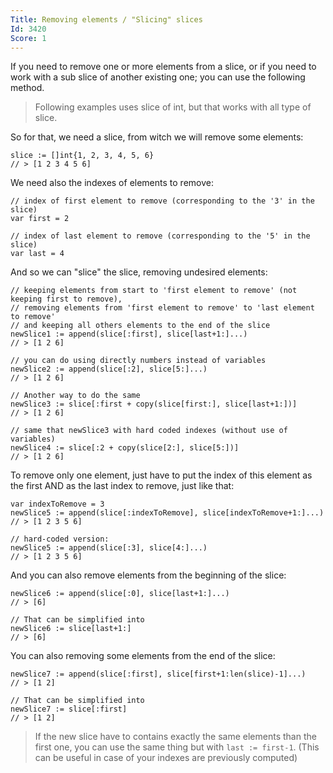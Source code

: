 ```yaml
---
Title: Removing elements / "Slicing" slices
Id: 3420
Score: 1
---
```

If you need to remove one or more elements from a slice, or if you need to work with a sub slice of another existing one; you can use the following method.

> Following examples uses slice of int, but that works with all type of slice.

So for that, we need a slice, from witch we will remove some elements:

    slice := []int{1, 2, 3, 4, 5, 6}
    // > [1 2 3 4 5 6]

We need also the indexes of elements to remove:

    // index of first element to remove (corresponding to the '3' in the slice)
    var first = 2

    // index of last element to remove (corresponding to the '5' in the slice)
    var last = 4

And so we can "slice" the slice, removing undesired elements:

    // keeping elements from start to 'first element to remove' (not keeping first to remove),
    // removing elements from 'first element to remove' to 'last element to remove'
    // and keeping all others elements to the end of the slice
    newSlice1 := append(slice[:first], slice[last+1:]...)
    // > [1 2 6]

    // you can do using directly numbers instead of variables
    newSlice2 := append(slice[:2], slice[5:]...)
    // > [1 2 6]

    // Another way to do the same
    newSlice3 := slice[:first + copy(slice[first:], slice[last+1:])]
    // > [1 2 6]

    // same that newSlice3 with hard coded indexes (without use of variables)
    newSlice4 := slice[:2 + copy(slice[2:], slice[5:])]
    // > [1 2 6]

To remove only one element, just have to put the index of this element as the first AND as the last index to remove, just like that:

    var indexToRemove = 3
    newSlice5 := append(slice[:indexToRemove], slice[indexToRemove+1:]...)
    // > [1 2 3 5 6]

    // hard-coded version:
    newSlice5 := append(slice[:3], slice[4:]...)
    // > [1 2 3 5 6]

And you can also remove elements from the beginning of the slice:

    newSlice6 := append(slice[:0], slice[last+1:]...)
    // > [6]

    // That can be simplified into
    newSlice6 := slice[last+1:]
    // > [6]

You can also removing some elements from the end of the slice:

    newSlice7 := append(slice[:first], slice[first+1:len(slice)-1]...)
    // > [1 2]

    // That can be simplified into
    newSlice7 := slice[:first]
    // > [1 2]

> If the new slice have to contains exactly the same elements than the first one, you can use the same thing but with `last := first-1`.
(This can be useful in case of your indexes are previously computed)
